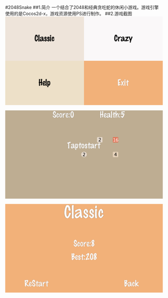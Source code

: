 #2048Snake
##1.简介<a name="dot"/>
一个结合了2048和经典贪吃蛇的休闲小游戏。游戏引擎使用的是Cocos2d-x，游戏资源使用PS进行制作。
##2.游戏截图
<a name="pic"/>
![](https://github.com/Tezika/ImageCache/blob/master/2048Snake/p2.png)  


![](https://github.com/Tezika/ImageCache/blob/master/2048Snake/p1.png)


![](https://github.com/Tezika/ImageCache/blob/master/2048Snake/p3.png)
